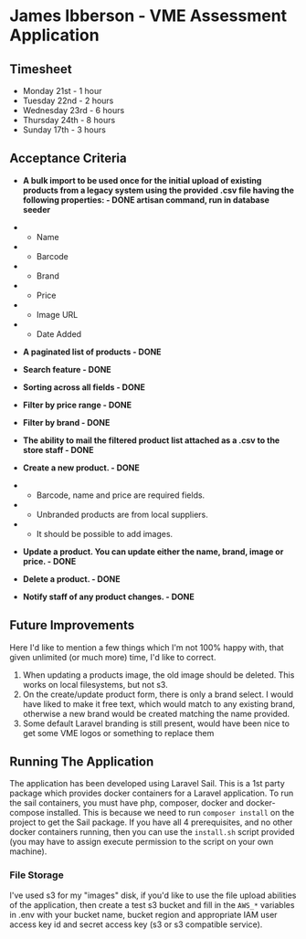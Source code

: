 # James Ibberson - VME Assessment Application 

## Timesheet
- Monday 21st - 1 hour
- Tuesday 22nd - 2 hours
- Wednesday 23rd - 6 hours
- Thursday 24th - 8 hours
- Sunday 17th - 3 hours

## Acceptance Criteria

- **A bulk import to be used once for the initial upload of existing products from a legacy system using the provided .csv file having the following properties: - DONE artisan command, run in database seeder**
- - Name
- - Barcode
- - Brand
- - Price
- - Image URL
- - Date Added  
- **A paginated list of products - DONE**  
- **Search feature - DONE**   
- **Sorting across all fields - DONE**   
- **Filter by price range - DONE**  
- **Filter by brand - DONE**  

- **The ability to mail the filtered product list attached as a .csv to the store staff - DONE**  
- **Create a new product. - DONE**
- - Barcode, name and price are required fields.
- - Unbranded products are from local suppliers.
- - It should be possible to add images.
- **Update a product. You can update either the name, brand, image or price. - DONE**  
- **Delete a product. - DONE** 
- **Notify staff of any product changes. - DONE**

## Future Improvements
Here I'd like to mention a few things which I'm not 100% happy with, that given unlimited (or much more) time, I'd like to correct.

1. When updating a products image, the old image should be deleted. This works on local filesystems, but not s3. 
2. On the create/update product form, there is only a brand select. I would have liked to make it free text, which would match to any existing brand, otherwise a new brand would be created matching the name provided.
3. Some default Laravel branding is still present, would have been nice to get some VME logos or something to replace them

## Running The Application
The application has been developed using Laravel Sail. This is a 1st party package which provides docker containers for a Laravel application.
To run the sail containers, you must have php, composer, docker and docker-compose installed. This is because we need to run `composer install`
on the project to get the Sail package. If you have all 4 prerequisites, and no other docker containers running, then you can use the `install.sh` script provided (you may have to assign execute permission to the script on your own machine).

### File Storage 
I've used s3 for my "images" disk, if you'd like to use the file upload abilities of the application, then create a test s3 bucket and fill in the
`AWS_*` variables in .env with your bucket name, bucket region and appropriate IAM user access key id and secret access key (s3 or s3 compatible service).

